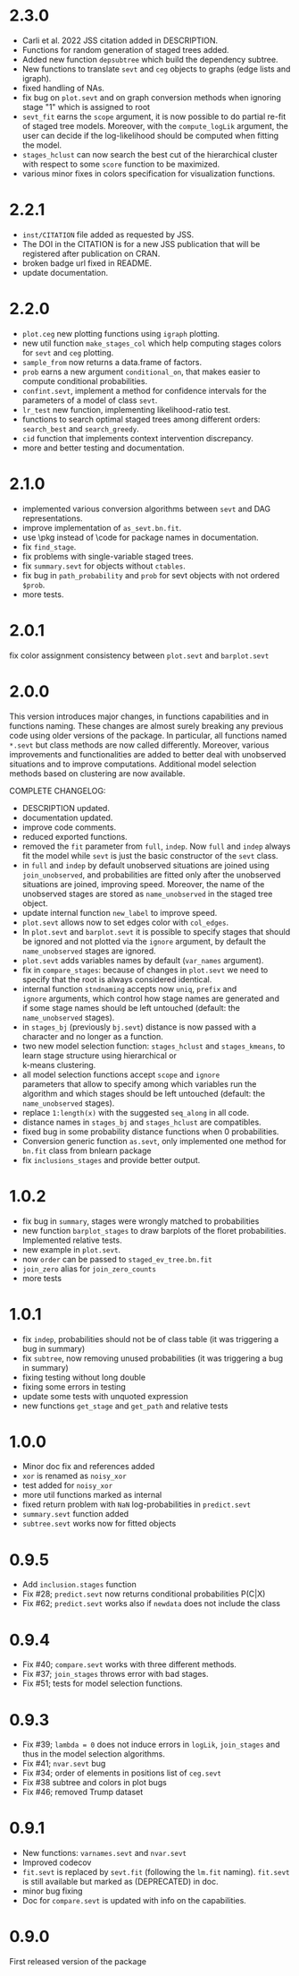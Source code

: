 # 2.3.0

* Carli et al. 2022 JSS citation added in DESCRIPTION.
* Functions for random generation of staged trees added.
* Added new function `depsubtree` which build the dependency subtree. 
* New functions to translate `sevt` and `ceg` objects to graphs (edge lists and igraph). 
* fixed handling of NAs.
* fix bug on `plot.sevt` and on graph conversion methods 
  when ignoring stage "1" which is assigned to root 
* `sevt_fit` earns the `scope` argument, it is now possible to do partial re-fit
   of staged tree models. Moreover, with the `compute_logLik` argument, the user 
   can decide if the log-likelihood should be computed when fitting the model.
* `stages_hclust` can now search the best cut of the hierarchical cluster with
   respect to some `score` function to be maximized. 
* various minor fixes in colors specification for visualization functions. 


# 2.2.1

* `inst/CITATION` file added as requested by JSS.
* The DOI in the CITATION is for a new JSS publication that will be registered after publication on CRAN.
* broken badge url fixed in README.
* update documentation.


# 2.2.0

* `plot.ceg` new plotting functions using `igraph` plotting.
* new util function `make_stages_col` which help computing 
  stages colors for `sevt` and `ceg` plotting.
* `sample_from` now returns a data.frame of factors. 
* `prob` earns a new argument `conditional_on`, that 
   makes easier to compute conditional probabilities. 
* `confint.sevt`, implement a method for confidence intervals
   for the parameters of a model of class `sevt`. 
* `lr_test` new function, implementing likelihood-ratio 
   test.
* functions to search optimal staged trees among different orders:
  `search_best` and `search_greedy`.
* `cid` function that implements context intervention discrepancy.
* more and better testing and documentation.

# 2.1.0 

* implemented various conversion algorithms between `sevt` 
  and DAG representations.
* improve implementation of `as_sevt.bn.fit`.
* use \pkg instead of \code for package names in documentation.
* fix `find_stage`.
* fix problems with single-variable staged trees.
* fix `summary.sevt` for objects without `ctables`. 
* fix bug in `path_probability` and `prob` for sevt objects with not 
  ordered `$prob`.
* more tests.

# 2.0.1

fix color assignment consistency between `plot.sevt` and `barplot.sevt`

# 2.0.0

This version introduces major changes, in functions capabilities
and in functions naming. 
These changes are almost surely breaking any previous code 
using older versions of the package.
In particular, all functions named `*.sevt` but class methods are now
called differently.
Moreover, various improvements and functionalities are added 
to better deal with unobserved situations and to improve 
computations. 
Additional model selection methods based on clustering are
now available.

COMPLETE CHANGELOG:

* DESCRIPTION updated.
* documentation updated.
* improve code comments.
* reduced exported functions.
* removed the `fit` parameter from `full`, `indep`. 
   Now `full` and `indep` always fit the model while
  `sevt` is just the basic constructor of the `sevt` class.
* in `full` and `indep` by default unobserved situations are joined
  using `join_unobserved`, and probabilities are fitted only after 
  the unobserved situations are joined, improving speed. Moreover, the 
  name of the unobserved stages are stored as `name_unobserved` in the 
  staged tree object.
* update internal function `new_label` to improve speed.
* `plot.sevt` allows now to set edges color with 
   `col_edges`.
* In `plot.sevt` and `barplot.sevt` it
  is possible to specify stages that should be ignored
  and not plotted via the `ignore` argument, by default the 
  `name_unobserved` stages are ignored.
* `plot.sevt` adds variables names by default (`var_names` argument).
* fix in `compare_stages`: because of changes in `plot.sevt` 
  we need to specify that the root is always considered identical.
* internal function `stndnaming` accepts now `uniq`, `prefix` and  
  `ignore` arguments, which control how stage names are generated and   
  if some stage names should be left untouched (default: the `name_unobserved`
  stages). 
* in `stages_bj` (previously `bj.sevt`) distance is now passed with a 
  character and no longer as a function.
* two new model selection function: `stages_hclust` and 
  `stages_kmeans`, to learn stage structure using hierarchical or        
  k-means clustering.
*  all model selection functions accept `scope` and `ignore`   
   parameters that allow to specify among which variables
   run the algorithm and which stages should be left untouched 
   (default: the `name_unobserved` stages). 
*  replace `1:length(x)` with the suggested `seq_along` in all code.
* distance names in `stages_bj` and `stages_hclust` are compatibles.
* fixed bug in some probability distance functions when 0 probabilities. 
* Conversion generic function `as.sevt`, only implemented one method 
  for `bn.fit` class from bnlearn package
* fix `inclusions_stages` and provide better output. 

# 1.0.2

* fix bug in `summary`, stages were wrongly matched to probabilities
* new function `barplot_stages` to draw barplots of the 
  floret probabilities. Implemented relative tests.
* new example in `plot.sevt`.
* now `order` can be passed to `staged_ev_tree.bn.fit`
* `join_zero` alias for `join_zero_counts` 
* more tests 

# 1.0.1

* fix `indep`, probabilities should not be of class table 
  (it was triggering a bug in summary)
* fix `subtree`, now removing unused probabilities 
  (it was triggering a bug in summary) 
* fixing testing without long double 
* fixing some errors in testing
* update some tests with unquoted expression 
* new functions `get_stage` and `get_path` and relative tests

# 1.0.0

* Minor doc fix and references added
* `xor` is renamed as `noisy_xor`
* test added for `noisy_xor`
* more util functions marked as internal
* fixed return problem with `NaN` log-probabilities in `predict.sevt`
* `summary.sevt` function added
* `subtree.sevt` works now for fitted objects

# 0.9.5

* Add `inclusion.stages` function
* Fix #28; `predict.sevt` now returns conditional probabilities P(C|X)
* Fix #62; `predict.sevt` works also if `newdata` does not include the class

# 0.9.4

* Fix #40; `compare.sevt` works with three different methods.
* Fix #37; `join_stages` throws error with bad stages.
* Fix #51; tests for model selection functions.

# 0.9.3 

* Fix #39; `lambda = 0` does not induce errors in `logLik`, `join_stages` and thus in the model selection algorithms.  
* Fix #41;  `nvar.sevt` bug 
* Fix #34; order of elements in positions list of `ceg.sevt`
* Fix #38  subtree and colors in plot bugs 
* Fix #46; removed Trump dataset

# 0.9.1

* New functions: `varnames.sevt` and `nvar.sevt` 
* Improved codecov 
* `fit.sevt` is replaced by `sevt.fit` (following the `lm.fit` naming). 
  `fit.sevt` is still available but marked as (DEPRECATED) in doc.
* minor bug fixing
* Doc for `compare.sevt` is updated with info on the capabilities.
   

# 0.9.0 

First released version of the package
